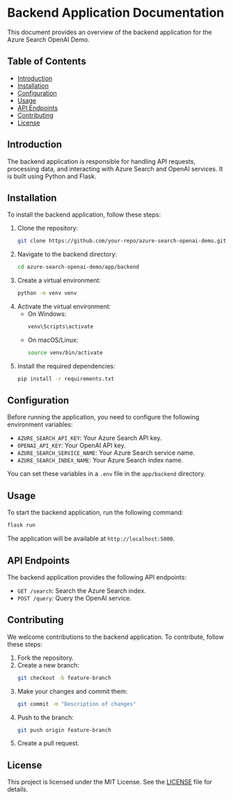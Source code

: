 # Backend Application Documentation

This document provides an overview of the backend application for the Azure Search OpenAI Demo.

## Table of Contents

- [Introduction](#introduction)
- [Installation](#installation)
- [Configuration](#configuration)
- [Usage](#usage)
- [API Endpoints](#api-endpoints)
- [Contributing](#contributing)
- [License](#license)

## Introduction

The backend application is responsible for handling API requests, processing data, and interacting with Azure Search and OpenAI services. It is built using Python and Flask.

## Installation

To install the backend application, follow these steps:

1. Clone the repository:
    ```bash
    git clone https://github.com/your-repo/azure-search-openai-demo.git
    ```
2. Navigate to the backend directory:
    ```bash
    cd azure-search-openai-demo/app/backend
    ```
3. Create a virtual environment:
    ```bash
    python -m venv venv
    ```
4. Activate the virtual environment:
    - On Windows:
        ```bash
        venv\Scripts\activate
        ```
    - On macOS/Linux:
        ```bash
        source venv/bin/activate
        ```
5. Install the required dependencies:
    ```bash
    pip install -r requirements.txt
    ```

## Configuration

Before running the application, you need to configure the following environment variables:

- `AZURE_SEARCH_API_KEY`: Your Azure Search API key.
- `OPENAI_API_KEY`: Your OpenAI API key.
- `AZURE_SEARCH_SERVICE_NAME`: Your Azure Search service name.
- `AZURE_SEARCH_INDEX_NAME`: Your Azure Search index name.

You can set these variables in a `.env` file in the `app/backend` directory.

## Usage

To start the backend application, run the following command:

```bash
flask run
```

The application will be available at `http://localhost:5000`.

## API Endpoints

The backend application provides the following API endpoints:

- `GET /search`: Search the Azure Search index.
- `POST /query`: Query the OpenAI service.

## Contributing

We welcome contributions to the backend application. To contribute, follow these steps:

1. Fork the repository.
2. Create a new branch:
    ```bash
    git checkout -b feature-branch
    ```
3. Make your changes and commit them:
    ```bash
    git commit -m "Description of changes"
    ```
4. Push to the branch:
    ```bash
    git push origin feature-branch
    ```
5. Create a pull request.

## License

This project is licensed under the MIT License. See the [LICENSE](LICENSE) file for details.